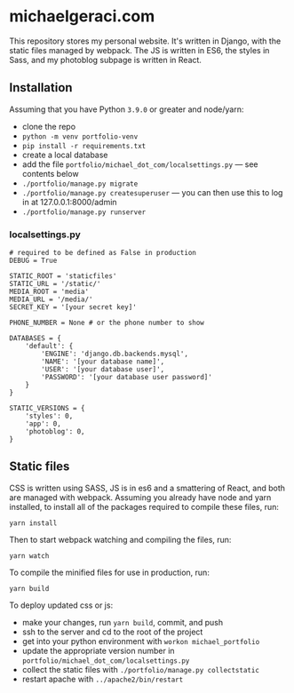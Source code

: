 # michaelgeraci.com

This repository stores my personal website. It's written in Django, with the
static files managed by webpack. The JS is written in ES6, the styles in Sass,
and my photoblog subpage is written in React.


## Installation

Assuming that you have Python `3.9.0` or greater and node/yarn:
* clone the repo
* `python -m venv portfolio-venv`
* `pip install -r requirements.txt`
* create a local database
* add the file `portfolio/michael_dot_com/localsettings.py` — see contents below
* `./portfolio/manage.py migrate`
* `./portfolio/manage.py createsuperuser` — you can then use this to log in at 127.0.0.1:8000/admin
* `./portfolio/manage.py runserver`


### localsettings.py

```
# required to be defined as False in production
DEBUG = True

STATIC_ROOT = 'staticfiles'
STATIC_URL = '/static/'
MEDIA_ROOT = 'media'
MEDIA_URL = '/media/'
SECRET_KEY = '[your secret key]'

PHONE_NUMBER = None # or the phone number to show

DATABASES = {
    'default': {
        'ENGINE': 'django.db.backends.mysql',
        'NAME': '[your database name]',
        'USER': '[your database user]',
        'PASSWORD': '[your database user password]'
    }
}

STATIC_VERSIONS = {
    'styles': 0,
    'app': 0,
    'photoblog': 0,
}
```


## Static files

CSS is written using SASS, JS is in es6 and a smattering of React, and both are
managed with webpack. Assuming you already have node and yarn installed, to
install all of the packages required to compile these files, run:

	yarn install

Then to start webpack watching and compiling the files, run:

	yarn watch

To compile the minified files for use in production, run:

	yarn build

To deploy updated css or js:
* make your changes, run `yarn build`, commit, and push
* ssh to the server and cd to the root of the project
* get into your python environment with `workon michael_portfolio`
* update the appropriate version number in `portfolio/michael_dot_com/localsettings.py`
* collect the static files with `./portfolio/manage.py collectstatic`
* restart apache with `../apache2/bin/restart`
